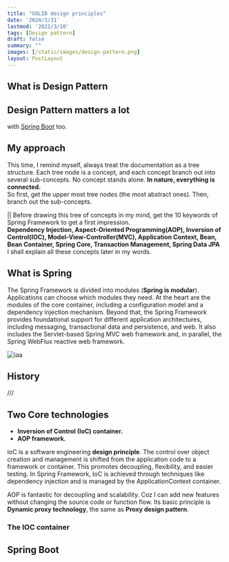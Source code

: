 ```yaml
---
title: "SOLID design principles"
date: '2024/3/31'
lastmod: '2022/3/10'
tags: [Design pattern]
draft: false
summary: ""
images: [/static/images/design-pattern.png]
layout: PostLayout
---
```


## What is Design Pattern



## Design Pattern matters a lot




with [Spring Boot](https://docs.spring.io/spring-boot/docs/current/reference/html/index.html) too.

## My approach
This time, I remind myself, always treat the documentation as a tree structure. 
Each tree node is a concept, and each concept branch out into several sub-concepts.
No concept stands alone. **In nature, everything is connected.**  
So first, get the upper most tree nodes (the most abstract ones). Then, branch out the sub-concepts.

|| Before drawing this tree of concepts in my mind, get the 10 keywords of Spring Framework to get a first impression.  
**Dependency Injection, Aspect-Oriented Programming(AOP), Inversion of Control(IOC), Model-View-Controller(MVC), 
Application Context, Bean, Bean Container, Spring Core, Transaction Management, Spring Data JPA**  
I shall explain all these concepts later in my words.


## What is Spring
The Spring Framework is divided into modules (**Spring is modular**). Applications can choose which modules they need. 
At the heart are the modules of the core container, including a configuration model and a dependency injection mechanism. 
Beyond that, the Spring Framework provides foundational support for different application architectures, 
including messaging, transactional data and persistence, and web. It also includes the Servlet-based Spring MVC web framework and, 
in parallel, the Spring WebFlux reactive web framework.

![iaa](/static/images/spring-overview.png)

## History
///

## Two Core technologies


  
- **Inversion of Control (IoC) container.**
- **AOP framework.**

IoC is a software engineering **design principle**.
The control over object creation and management is shifted from the application code to a framework or container.
This promotes decoupling, flexibility, and easier testing. 
In Spring Framework, IoC is achieved through techniques like dependency injection and is managed by the ApplicationContext container.

AOP is fantastic for decoupling and scalability. Coz I can add new features without changing the source code or function flow.
Its basic principle is **Dynamic proxy technology**, the same as **Proxy design pattern**.

### The IOC container

## Spring Boot




